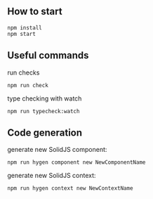 ## How to start
```
npm install
npm start
```

## Useful commands
run checks
```
npm run check
```
type checking with watch
```
npm run typecheck:watch
```
## Code generation

generate new SolidJS component:
```
npm run hygen component new NewComponentName
```

generate new SolidJS context:
```
npm run hygen context new NewContextName
```
